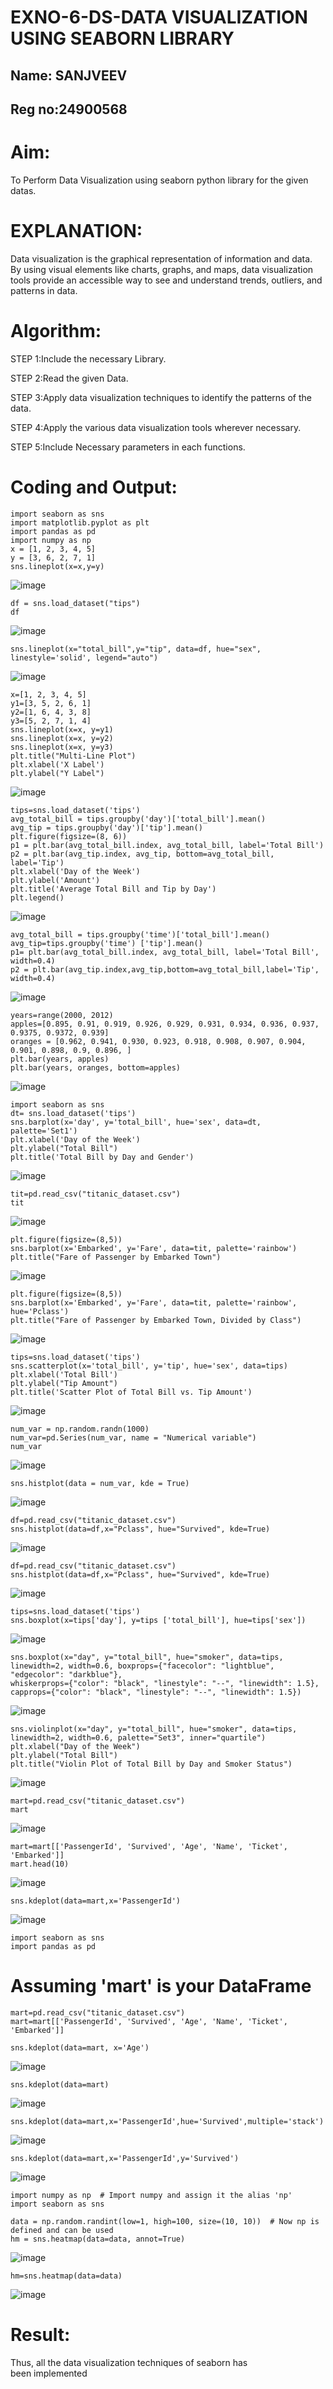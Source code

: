 # EXNO-6-DS-DATA VISUALIZATION USING SEABORN LIBRARY
## Name: SANJVEEV 
## Reg no:24900568
# Aim:
  To Perform Data Visualization using seaborn python library for the given datas.

# EXPLANATION:
Data visualization is the graphical representation of information and data. By using visual elements like charts, graphs, and maps, data visualization tools provide an accessible way to see and understand trends, outliers, and patterns in data.

# Algorithm:
STEP 1:Include the necessary Library.

STEP 2:Read the given Data.

STEP 3:Apply data visualization techniques to identify the patterns of the data.

STEP 4:Apply the various data visualization tools wherever necessary.

STEP 5:Include Necessary parameters in each functions.

# Coding and Output:
```
import seaborn as sns
import matplotlib.pyplot as plt
import pandas as pd
import numpy as np
x = [1, 2, 3, 4, 5]
y = [3, 6, 2, 7, 1]
sns.lineplot(x=x,y=y)
```

![image](https://github.com/user-attachments/assets/4637091a-300a-4b05-b2b3-d40116f6cb45)

```
df = sns.load_dataset("tips")
df
```

![image](https://github.com/user-attachments/assets/7ac5aaf9-3407-4e1f-95ab-06b5e877dec1)

```
sns.lineplot(x="total_bill",y="tip", data=df, hue="sex", linestyle='solid', legend="auto")
```

![image](https://github.com/user-attachments/assets/b2afcc0e-49c9-4933-827c-27f87ca9961b)

```
x=[1, 2, 3, 4, 5]
y1=[3, 5, 2, 6, 1]
y2=[1, 6, 4, 3, 8]
y3=[5, 2, 7, 1, 4]
sns.lineplot(x=x, y=y1)
sns.lineplot(x=x, y=y2)
sns.lineplot(x=x, y=y3)
plt.title("Multi-Line Plot")
plt.xlabel('X Label')
plt.ylabel("Y Label")
```

![image](https://github.com/user-attachments/assets/ea9b3276-1367-4885-9f1a-87bc26285260)

```
tips=sns.load_dataset('tips')
avg_total_bill = tips.groupby('day')['total_bill'].mean()
avg_tip = tips.groupby('day')['tip'].mean()
plt.figure(figsize=(8, 6))
p1 = plt.bar(avg_total_bill.index, avg_total_bill, label='Total Bill')
p2 = plt.bar(avg_tip.index, avg_tip, bottom=avg_total_bill, label='Tip')
plt.xlabel('Day of the Week')
plt.ylabel('Amount')
plt.title('Average Total Bill and Tip by Day')
plt.legend()
```

![image](https://github.com/user-attachments/assets/3d7c2768-176d-4fd4-9801-78cd469cadfe)

```
avg_total_bill = tips.groupby('time')['total_bill'].mean() 
avg_tip=tips.groupby('time') ['tip'].mean()
p1= plt.bar(avg_total_bill.index, avg_total_bill, label='Total Bill', width=0.4)
p2 = plt.bar(avg_tip.index,avg_tip,bottom=avg_total_bill,label='Tip', width=0.4)
```

![image](https://github.com/user-attachments/assets/6c851984-1d73-4ee7-a2da-d70184281de7)

```
years=range(2000, 2012)
apples=[0.895, 0.91, 0.919, 0.926, 0.929, 0.931, 0.934, 0.936, 0.937, 0.9375, 0.9372, 0.939] 
oranges = [0.962, 0.941, 0.930, 0.923, 0.918, 0.908, 0.907, 0.904, 0.901, 0.898, 0.9, 0.896, ]
plt.bar(years, apples)
plt.bar(years, oranges, bottom=apples)
```

![image](https://github.com/user-attachments/assets/9f33b52f-668b-420b-9d16-e8beed6b2ad3)

```
import seaborn as sns
dt= sns.load_dataset('tips')
sns.barplot(x='day', y='total_bill', hue='sex', data=dt, palette='Set1')
plt.xlabel('Day of the Week')
plt.ylabel("Total Bill")
plt.title('Total Bill by Day and Gender')
```

![image](https://github.com/user-attachments/assets/0d62f0d9-b615-4517-a3a5-19cbb80fc5ea)

```
tit=pd.read_csv("titanic_dataset.csv")
tit
```

![image](https://github.com/user-attachments/assets/a93fd8d7-af3b-4d5a-ac8f-6cb7f1872cb0)

```
plt.figure(figsize=(8,5))
sns.barplot(x='Embarked', y='Fare', data=tit, palette='rainbow') 
plt.title("Fare of Passenger by Embarked Town")
```

![image](https://github.com/user-attachments/assets/c408b72c-640a-45e2-a90d-695a4dc0b8f1)

```
plt.figure(figsize=(8,5))
sns.barplot(x='Embarked', y='Fare', data=tit, palette='rainbow', hue='Pclass') 
plt.title("Fare of Passenger by Embarked Town, Divided by Class")
```

![image](https://github.com/user-attachments/assets/56c23bec-234a-453e-9865-6ad1e6e02dd8)

```
tips=sns.load_dataset('tips')
sns.scatterplot(x='total_bill', y='tip', hue='sex', data=tips)
plt.xlabel('Total Bill')
plt.ylabel("Tip Amount")
plt.title('Scatter Plot of Total Bill vs. Tip Amount')
```

![image](https://github.com/user-attachments/assets/c2ccf89a-4c63-400a-b81b-92b2950dc54d)

```
num_var = np.random.randn(1000)
num_var=pd.Series(num_var, name = "Numerical variable")
num_var
```

![image](https://github.com/user-attachments/assets/5a6eb151-2711-4dd6-80ca-f3e0dbde56ce)

```
sns.histplot(data = num_var, kde = True)
```

![image](https://github.com/user-attachments/assets/8385766a-4811-4492-ac0e-419723d59a21)

```
df=pd.read_csv("titanic_dataset.csv")
sns.histplot(data=df,x="Pclass", hue="Survived", kde=True)
```

![image](https://github.com/user-attachments/assets/bd4fd0d7-f350-40c2-916f-3b96d60f13f4)

```
df=pd.read_csv("titanic_dataset.csv")
sns.histplot(data=df,x="Pclass", hue="Survived", kde=True)
```

![image](https://github.com/user-attachments/assets/41cb4555-96af-4444-bbde-3e7998ae72a1)

```
tips=sns.load_dataset('tips')
sns.boxplot(x=tips['day'], y=tips ['total_bill'], hue=tips['sex'])
```

![image](https://github.com/user-attachments/assets/23fa353a-5508-4d3b-898a-224bcba27454)

```
sns.boxplot(x="day", y="total_bill", hue="smoker", data=tips, linewidth=2, width=0.6, boxprops={"facecolor": "lightblue", "edgecolor": "darkblue"},
whiskerprops={"color": "black", "linestyle": "--", "linewidth": 1.5}, capprops={"color": "black", "linestyle": "--", "linewidth": 1.5})
```

![image](https://github.com/user-attachments/assets/8ca3d295-5b74-498f-916d-e67b8418e620)

```
sns.violinplot(x="day", y="total_bill", hue="smoker", data=tips, linewidth=2, width=0.6, palette="Set3", inner="quartile")
plt.xlabel("Day of the Week")
plt.ylabel("Total Bill")
plt.title("Violin Plot of Total Bill by Day and Smoker Status")
```

![image](https://github.com/user-attachments/assets/5fd55764-1aa8-4839-be28-ce0fa984ed42)

```
mart=pd.read_csv("titanic_dataset.csv")
mart
```

![image](https://github.com/user-attachments/assets/8c030d68-38e1-4b82-8a7d-4f8ffb920409)

```
mart=mart[['PassengerId', 'Survived', 'Age', 'Name', 'Ticket', 'Embarked']] 
mart.head(10)
```

![image](https://github.com/user-attachments/assets/8491d5b4-ecc4-456c-8e6d-fdce3bc750d0)

```
sns.kdeplot(data=mart,x='PassengerId')
```

![image](https://github.com/user-attachments/assets/111b83af-1487-45af-9eed-9f6af39db760)

```
import seaborn as sns
import pandas as pd
```

# Assuming 'mart' is your DataFrame

```
mart=pd.read_csv("titanic_dataset.csv")
mart=mart[['PassengerId', 'Survived', 'Age', 'Name', 'Ticket', 'Embarked']]

sns.kdeplot(data=mart, x='Age')
```

![image](https://github.com/user-attachments/assets/b4e22b7e-b4fc-4135-b77e-2482a8fa8939)

```
sns.kdeplot(data=mart)
```

![image](https://github.com/user-attachments/assets/b5c76ac5-5249-4c71-9672-8be0aecac514)

```
sns.kdeplot(data=mart,x='PassengerId',hue='Survived',multiple='stack')
```

![image](https://github.com/user-attachments/assets/984a6fa3-80b6-4378-9eb0-c72770c13bd0)

```
sns.kdeplot(data=mart,x='PassengerId',y='Survived')
```

![image](https://github.com/user-attachments/assets/d3471dbc-1029-4124-9155-f3c637442f7f)

```
import numpy as np  # Import numpy and assign it the alias 'np'
import seaborn as sns

data = np.random.randint(low=1, high=100, size=(10, 10))  # Now np is defined and can be used
hm = sns.heatmap(data=data, annot=True)
```

![image](https://github.com/user-attachments/assets/ea6fc737-21e9-4f8c-bd4d-d837402f13f0)

```
hm=sns.heatmap(data=data)
```

![image](https://github.com/user-attachments/assets/1b138467-f118-48f2-b8c8-b5dd487da6dd)

# Result:
 Thus, all the data visualization techniques of seaborn has been implemented
